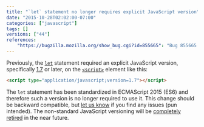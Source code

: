 ```yaml
---
title: "`let` statement no longer requires explicit JavaScript version"
date: "2015-10-28T02:02:00-07:00"
categories: ["javascript"]
tags: []
versions: ["44"]
references:
    "https://bugzilla.mozilla.org/show_bug.cgi?id=855665": "Bug 855665 - Enable let without version=1.7+"
---
```

Previously, the [`let`](https://developer.mozilla.org/en-US/docs/Web/JavaScript/Reference/Statements/let) statement required an explicit JavaScript version, specifically [1.7](https://developer.mozilla.org/en-US/docs/Web/JavaScript/New_in_JavaScript/1.7) or later, on the [`<script>`](https://developer.mozilla.org/en-US/docs/Web/HTML/Element/script) element like this:

```html
<script type="application/javascript;version=1.7"></script>
```

The `let` statement has been standardized in ECMAScript 2015 (ES6) and therefore such a version is no longer required to use it. This change should be backward compatible, but [let us know](https://www.fxsitecompat.com/en-US/contribute/) if you find any issues (pun intended). The non-standard JavaScript versioning will be [completely retired](https://www.fxsitecompat.com/en-US/docs/2015/javascript-versions-will-be-retired/) in the near future.
